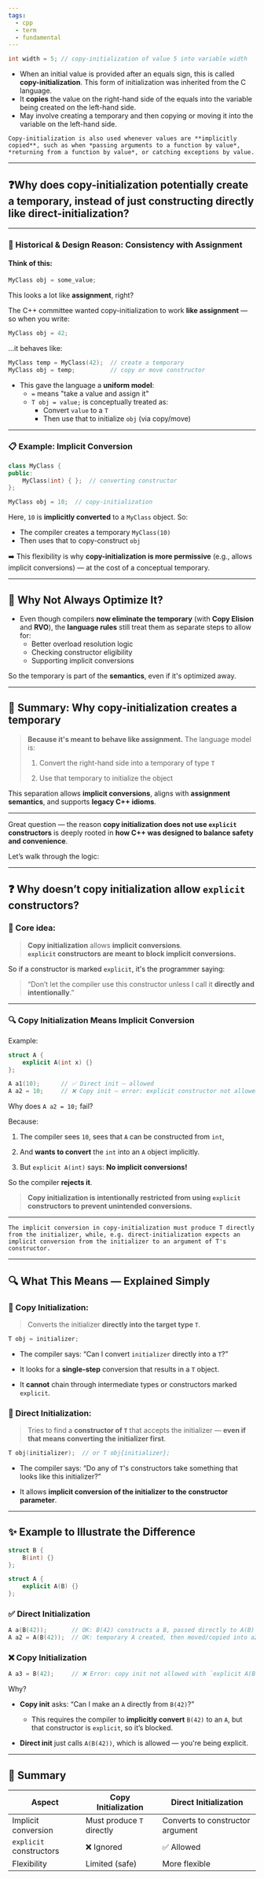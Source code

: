 ```yaml
---
tags:
  - cpp
  - term
  - fundamental
---
```

```cpp
int width = 5; // copy-initialization of value 5 into variable width
```

- When an initial value is provided after an equals sign, this is called **copy-initialization**. This form of initialization was inherited from the C language.
- It **copies** the value on the right-hand side of the equals into the variable being created on the left-hand side.
- May involve creating a temporary and then copying or moving it into the variable on the left-hand side.

```ad-note
Copy-initialization is also used whenever values are **implicitly copied**, such as when *passing arguments to a function by value*, *returning from a function by value*, or catching exceptions by value.
```

---

## ❓Why does copy-initialization potentially create a temporary, instead of just constructing directly like direct-initialization?

---

### 🧠 Historical & Design Reason: **Consistency with Assignment**

#### Think of this:

```cpp
MyClass obj = some_value;
```

This looks a lot like **assignment**, right?

The C++ committee wanted copy-initialization to work **like assignment** — so when you write:

```cpp
MyClass obj = 42;
```

…it behaves like:

```cpp
MyClass temp = MyClass(42);  // create a temporary
MyClass obj = temp;          // copy or move constructor
```

- This gave the language a **uniform model**:
	- `=` means "take a value and assign it"
	- `T obj = value;` is conceptually treated as:
	    - Convert `value` to a `T`
	    - Then use that to initialize `obj` (via copy/move)

---

### 📋 Example: Implicit Conversion

```cpp
class MyClass {
public:
    MyClass(int) { };  // converting constructor
};

MyClass obj = 10;  // copy-initialization
```

Here, `10` is **implicitly converted** to a `MyClass` object. So:
- The compiler creates a temporary `MyClass(10)`
- Then uses that to copy-construct `obj`

➡️ This flexibility is why **copy-initialization is more permissive** (e.g., allows implicit conversions) — at the cost of a conceptual temporary.

---

## 🧪 Why Not Always Optimize It?

- Even though compilers **now eliminate the temporary** (with **Copy Elision** and **RVO**), the **language rules** still treat them as separate steps to allow for:
	- Better overload resolution logic
	- Checking constructor eligibility
	- Supporting implicit conversions

So the temporary is part of the **semantics**, even if it's optimized away.

---

## 🔑 Summary: Why copy-initialization creates a temporary

> **Because it's meant to behave like assignment.** The language model is:
> 
> 1. Convert the right-hand side into a temporary of type `T`
>     
> 2. Use that temporary to initialize the object
>     

This separation allows **implicit conversions**, aligns with **assignment semantics**, and supports **legacy C++ idioms**.

---

Great question — the reason **copy initialization does not use `explicit` constructors** is deeply rooted in **how C++ was designed to balance safety and convenience**.

Let’s walk through the logic:

---

## ❓ Why doesn’t copy initialization allow `explicit` constructors?

### 🔑 Core idea:

> **Copy initialization** allows **implicit conversions**.  
> **`explicit` constructors are meant to block implicit conversions.**

So if a constructor is marked `explicit`, it's the programmer saying:

> “Don’t let the compiler use this constructor unless I call it **directly and intentionally**.”

---

### 🔍 Copy Initialization Means Implicit Conversion

Example:

```cpp
struct A {
    explicit A(int x) {}
};

A a1(10);      // ✅ Direct init — allowed
A a2 = 10;     // ❌ Copy init — error: explicit constructor not allowed
```

Why does `A a2 = 10;` fail?

Because:

1. The compiler sees `10`, sees that `A` can be constructed from `int`,
    
2. And **wants to convert** the `int` into an `A` object implicitly.
    
3. But `explicit A(int)` says: **No implicit conversions!**
    

So the compiler **rejects it**.

> **Copy initialization is intentionally restricted from using `explicit` constructors to prevent unintended conversions.**  

---

```ad-important
The implicit conversion in copy-initialization must produce T directly from the initializer, while, e.g. direct-initialization expects an implicit conversion from the initializer to an argument of T's constructor.
```

---

## 🔍 What This Means — Explained Simply

### 🚗 Copy Initialization:

> Converts the initializer **directly into the target type `T`**.

```cpp
T obj = initializer;
```

- The compiler says: “Can I convert `initializer` directly into a `T`?”
    
- It looks for a **single-step** conversion that results in a `T` object.
    
- It **cannot** chain through intermediate types or constructors marked `explicit`.
    

### 🎯 Direct Initialization:

> Tries to find a **constructor of `T`** that accepts the initializer — **even if that means converting the initializer first**.

```cpp
T obj(initializer);  // or T obj{initializer};
```

- The compiler says: “Do any of `T`'s constructors take something that looks like this initializer?”
    
- It allows **implicit conversion of the initializer to the constructor parameter**.
    

---

## ✨ Example to Illustrate the Difference

```cpp
struct B {
    B(int) {}
};

struct A {
    explicit A(B) {}
};
```

### ✅ Direct Initialization

```cpp
A a(B(42));       // OK: B(42) constructs a B, passed directly to A(B)
A a2 = A(B(42));  // OK: temporary A created, then moved/copied into a2
```

### ❌ Copy Initialization

```cpp
A a3 = B(42);     // ❌ Error: copy init not allowed with `explicit A(B)`
```

Why?

- **Copy init** asks: “Can I make an `A` directly from `B(42)`?”
    
    - This requires the compiler to **implicitly convert** `B(42)` to an `A`, but that constructor is `explicit`, so it’s blocked.
        
- **Direct init** just calls `A(B(42))`, which is allowed — you're being explicit.
    

---

## 🔑 Summary

|Aspect|Copy Initialization|Direct Initialization|
|---|---|---|
|Implicit conversion|Must produce `T` directly|Converts to constructor argument|
|`explicit` constructors|❌ Ignored|✅ Allowed|
|Flexibility|Limited (safe)|More flexible|
